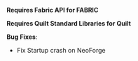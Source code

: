 **Requires Fabric API for FABRIC**

**Requires Quilt Standard Libraries for Quilt**

**Bug Fixes**:

- Fix Startup crash on NeoForge
